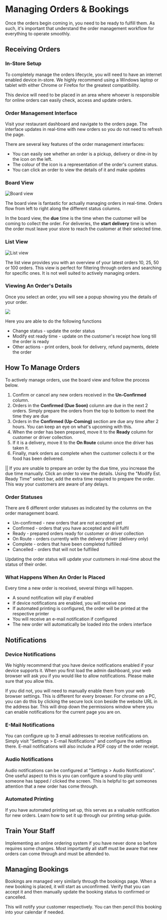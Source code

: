 # Managing Orders & Bookings

Once the orders begin coming in, you need to be ready to fulfill them. As such, it's important that understand the order management workflow for everything to operate smoothly.

## Receiving Orders

### In-Store Setup

To completely manage the orders lifecycle, you will need to have an internet enabled device in-store. We highly recommend using a Windows laptop or tablet with either Chrome or Firefox for the greatest compatibility.

This device will need to be placed in an area where whoever is responsible for online orders can easily check, access and update orders.

### Order Management Interface

Visit your restaurant dashboard and navigate to the orders page. The interface updates in real-time with new orders so you do not need to refresh the page.

There are several key features of the order management interfaces:

* You can easily see whether an order is a pickup, delivery or dine-in by the icon on the left. 
* The colour of the icon is a representation of the order's current status.
* You can click an order to view the details of it and make updates

### **Board View**

![Board view](https://storage.crisp.chat/users/helpdesk/website/e903fdb8557a9800/image_1l3lo9y.png)

The board view is fantastic for actually managing orders in real-time. Orders flow from left to right along the different status columns.

In the board view, the **due** time is the time when the customer will be coming to collect the order. For deliveries, the **start delivery** time is when the order must leave your store to reach the customer at their selected time.

### **List View**

![List view](https://storage.crisp.chat/users/helpdesk/website/e903fdb8557a9800/image_11088vc.png)

The list view provides you with an overview of your latest orders 10, 25, 50 or 100 orders. This view is perfect for filtering through orders and searching for specific ones. It is not well suited to actively managing orders.

### Viewing An Order's Details

Once you select an order, you will see a popup showing you the details of your order.

![](https://storage.crisp.chat/users/helpdesk/website/e903fdb8557a9800/image_8eby9d.png)

Here you are able to do the following functions

* Change status - update the order status
* Modify est ready time - update on the customer's receipt how long till the order is ready
* Other actions - print orders, book for delivery, refund payments, delete the order

## How To Manage Orders

To actively manage orders, use the board view and follow the process below.

1. Confirm or cancel any new orders received in the **Un-Confirmed** column.
2. Orders in the **Confirmed \(Due Soon\)** column are due in the next 2 orders. Simply prepare the orders from the top to bottom to meet the time they are due
3. Orders in the **Confirmed \(Up-Coming\)** section are due any time after 2 hours. You can keep an eye on what's upcoming with this.
4. When the order has been prepared, move it to the **Ready** column for customer or driver collection.
5. If it is a delivery, move it to the **On Route** column once the driver has taken it.
6. Finally, mark orders as complete when the customer collects it or the food has been delivered.

\|\| If you are unable to prepare an order by the due time, you increase the due time manually. Click an order to view the details. Using the "Modify Est. Ready Time" select bar, add the extra time required to prepare the order. This way your customers are aware of any delays.

### Order Statuses

There are 6 different order statuses as indicated by the columns on the order management board.

* Un-confirmed - new orders that are not accepted yet
* Confirmed - orders that you have accepted and will fulfil
* Ready - prepared orders ready for customer or driver collection
* On Route - orders currently with the delivery driver \(delivery only\)
* Complete - orders that have been completed fulfilled
* Cancelled - orders that will not be fulfilled

Updating the order status will update your customers in real-time about the status of their order.

### What Happens When An Order Is Placed

Every time a new order is received, several things will happen.

* A sound notification will play if enabled
* If device notifications are enabled, you will receive one
* If automated printing is configured, the order will be printed at the respective printer
* You will receive an e-mail notification if configured
* The new order will automatically be loaded into the orders interface

## Notifications

### Device Notifications

We highly recommend that you have device notifications enabled if your device supports it. When you first load the admin dashboard, your web browser will ask you if you would like to allow notifications. Please make sure that you allow this.

If you did not, you will need to manually enable them from your web browser settings. This is different for every browser. For chrome on a PC, you can do this by clicking the secure lock icon beside the website URL in the address bar. This will drop down the permissions window where you can enable notifications for the current page you are on.

### E-Mail Notifications

You can configure up to 3 email addresses to receive notifications on. Simply visit "Settings &gt; E-mail Notifications" and configure the settings there. E-mail notifications will also include a PDF copy of the order receipt.

### Audio Notifications

Audio notifications can be configured at "Settings &gt; Audio Notifications". One useful aspect to this is you can configure a sound to play until someone has tapped / clicked the screen. This is helpful to get someones attention that a new order has come through.

### Automated Printing

If you have automated printing set up, this serves as a valuable notification for new orders. Learn how to set it up through our printing setup guide.

## Train Your Staff

Implementing an online ordering system if you have never done so before requires some changes. Most importantly all staff must be aware that new orders can come through and must be attended to.

## Managing Bookings

Bookings are managed very similarly through the bookings page. When a new booking is placed, it will start as unconfirmed. Verify that you can accept it and then manually update the booking status to confirmed or cancelled.

This will notify your customer respectively. You can then pencil this booking into your calendar if needed.

